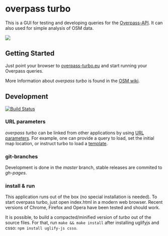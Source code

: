 overpass turbo
==============

This is a GUI for testing and developing queries for the [Overpass-API](http://www.overpass-api.de/). It can also used for simple analysis of OSM data.

[![](http://wiki.openstreetmap.org/w/images/thumb/9/99/Overpass_turbo_showcase_1.png/600px-Overpass_turbo_showcase_1.png)](http://overpass-turbo.eu)

Getting Started
---------------

Just point your browser to [overpass-turbo.eu](http://overpass-turbo.eu) and start running your Overpass queries.

More Information about *overpass turbo* is found in the [OSM wiki](http://wiki.openstreetmap.org/wiki/Overpass_turbo).

Development
-----------

[![Build Status](https://secure.travis-ci.org/tyrasd/overpass-ide.png)](https://travis-ci.org/tyrasd/overpass-ide)

### URL parameters

*overpass turbo* can be linked from other applications by using [URL parameters](http://wiki.openstreetmap.org/wiki/Overpass_turbo/Development#URL_Parameters).
For example, one can provide a query to load, set the initial map location, or instruct turbo to load a [template](http://wiki.openstreetmap.org/wiki/Overpass_turbo/Templates).

### git-branches

Development is done in the *master* branch, stable releases are commited to *gh-pages*.

### install & run

This application runs out of the box (no special installation is needed). To start overpass turbo, just open index.html in a modern web browser. Recent versions of Chrome, Firefox and Opera have been tested and should work.

It is possible, to build a compacted/minified version of *turbo* out of the source files. For that, run `make && make install` after installing uglifyjs and csso: `npm install uglify-js csso`.

